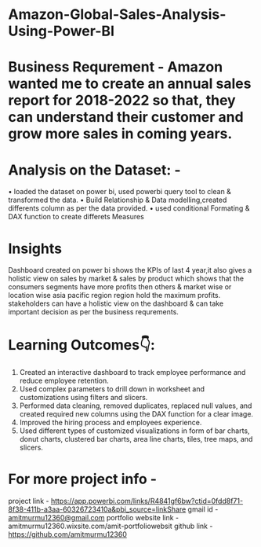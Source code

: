 # Amazon-Global-Sales-Analysis-Using-Power-BI

# Business Requrement -  Amazon wanted me to create an annual sales report for 2018-2022 so that, they can understand their customer and grow more sales in coming years.

# Analysis on the Dataset: -
• loaded the dataset on power bi, used powerbi query tool to clean & transformed the data.
• Build Relationship & Data modelling,created differents column as per the data provided.
• used conditional Formating & DAX function to create differets Measures 

# Insights
Dashboard created on power bi shows the KPIs of last 4 year,it also gives a holistic view on sales by market & sales by product which shows that the consumers segments have more profits then others & market wise or location wise asia pacific region region hold the maximum profits.
stakeholders can have a holistic view on the dashboard & can take important decision as per the business requrements.

# Learning Outcomes👇:
1. Created an interactive dashboard to track employee performance and reduce employee retention.
2. Used complex parameters to drill down in worksheet and customizations using filters and slicers.
3. Performed data cleaning, removed duplicates, replaced null values, and created required new columns using the DAX function for a clear image.
4. Improved the hiring process and employees experience.
5. Used different types of customized visualizations in form of bar charts, donut charts, clustered bar charts, area line charts, tiles, tree maps, and slicers.

# For more project info -
project link - https://app.powerbi.com/links/R4841gf6bw?ctid=0fdd8f71-8f38-411b-a3aa-60326723410a&pbi_source=linkShare
gmail id - amitmurmu12360@gmail.com 
portfolio website link - amitmurmu12360.wixsite.com/amit-portfoliowebsit
github link - https://github.com/amitmurmu12360 
